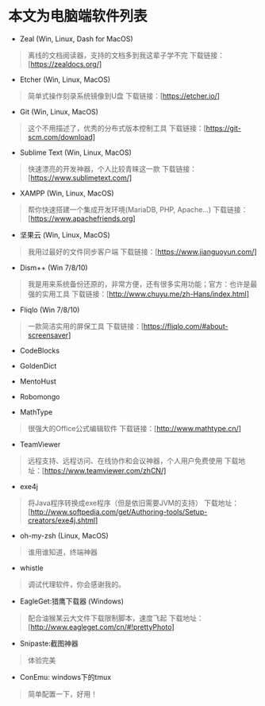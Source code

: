 # 本文为电脑端软件列表

- Zeal (Win, Linux, Dash for MacOS)
> 离线的文档阅读器，支持的文档多到我这辈子学不完
> 下载链接：[https://zealdocs.org/]

- Etcher (Win, Linux, MacOS)
> 简单式操作刻录系统镜像到U盘
> 下载链接：[https://etcher.io/]

- Git (Win, Linux, MacOS)
> 这个不用描述了，优秀的分布式版本控制工具
> 下载链接：[https://git-scm.com/download]

- Sublime Text (Win, Linux, MacOS)
> 快速漂亮的开发神器，个人比较青睐这一款
> 下载链接：[https://www.sublimetext.com/]

- XAMPP (Win, Linux, MacOS)
> 帮你快速搭建一个集成开发环境(MariaDB, PHP, Apache...)
> 下载链接：[https://www.apachefriends.org]

- 坚果云 (Win, Linux, MacOS)
> 我用过最好的文件同步客户端
> 下载链接：[https://www.jianguoyun.com/]

- Dism++ (Win 7/8/10)
> 我是用来系统备份还原的，非常方便，还有很多实用功能；官方：也许是最强的实用工具
> 下载链接：[http://www.chuyu.me/zh-Hans/index.html]

- Fliqlo (Win 7/8/10)
> 一款简洁实用的屏保工具
> 下载链接：[https://fliqlo.com/#about-screensaver]

- CodeBlocks

- GoldenDict

- MentoHust

- Robomongo

- MathType
> 很强大的Office公式编辑软件
> 下载链接：[http://www.mathtype.cn/]

- TeamViewer
> 远程支持、远程访问、在线协作和会议神器，个人用户免费使用
> 下载地址：[https://www.teamviewer.com/zhCN/]

- exe4j
> 将Java程序转换成exe程序（但是依旧需要JVM的支持）
> 下载地址：[http://www.softpedia.com/get/Authoring-tools/Setup-creators/exe4j.shtml]

- oh-my-zsh (Linux, MacOS)
> 谁用谁知道，终端神器

- whistle
> 调试代理软件，你会感谢我的。

- EagleGet:猎鹰下载器 (Windows)
> 配合油猴某云大文件下载限制脚本，速度飞起
> 下载地址：[http://www.eagleget.com/cn/#!prettyPhoto]

- Snipaste:截图神器
> 体验完美

- ConEmu: windows下的tmux
> 简单配置一下，好用！
